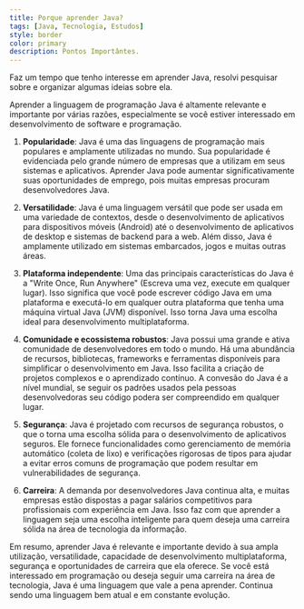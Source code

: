 ```yaml
---
title: Porque aprender Java?
tags: [Java, Tecnologia, Estudos]
style: border
color: primary
description: Pontos Importântes.
---
```


Faz um tempo que tenho interesse em aprender Java, resolvi pesquisar sobre e organizar algumas ideias sobre ela.

Aprender a linguagem de programação Java é altamente relevante e importante por várias razões, especialmente se você estiver interessado em desenvolvimento de software e programação. 

1. **Popularidade**: Java é uma das linguagens de programação mais populares e amplamente utilizadas no mundo. Sua popularidade é evidenciada pelo grande número de empresas que a utilizam em seus sistemas e aplicativos. Aprender Java pode aumentar significativamente suas oportunidades de emprego, pois muitas empresas procuram desenvolvedores Java.

2. **Versatilidade**: Java é uma linguagem versátil que pode ser usada em uma variedade de contextos, desde o desenvolvimento de aplicativos para dispositivos móveis (Android) até o desenvolvimento de aplicativos de desktop e sistemas de backend para a web. Além disso, Java é amplamente utilizado em sistemas embarcados, jogos e muitas outras áreas.

3. **Plataforma independente**: Uma das principais características do Java é a "Write Once, Run Anywhere" (Escreva uma vez, execute em qualquer lugar). Isso significa que você pode escrever código Java em uma plataforma e executá-lo em qualquer outra plataforma que tenha uma máquina virtual Java (JVM) disponível. Isso torna Java uma escolha ideal para desenvolvimento multiplataforma.

4. **Comunidade e ecossistema robustos**: Java possui uma grande e ativa comunidade de desenvolvedores em todo o mundo. Há uma abundância de recursos, bibliotecas, frameworks e ferramentas disponíveis para simplificar o desenvolvimento em Java. Isso facilita a criação de projetos complexos e o aprendizado contínuo. A convesão do Java é a nível mundial, se seguir os padrões usados pela pessoas desenvolvedoras
seu código podera ser compreendido em qualquer lugar.

5. **Segurança**: Java é projetado com recursos de segurança robustos, o que o torna uma escolha sólida para o desenvolvimento de aplicativos seguros. Ele fornece funcionalidades como gerenciamento de memória automático (coleta de lixo) e verificações rigorosas de tipos para ajudar a evitar erros comuns de programação que podem resultar em vulnerabilidades de segurança.

6. **Carreira**: A demanda por desenvolvedores Java continua alta, e muitas empresas estão dispostas a pagar salários competitivos para profissionais com experiência em Java. Isso faz com que aprender a linguagem seja uma escolha inteligente para quem deseja uma carreira sólida na área de tecnologia da informação.


Em resumo, aprender Java é relevante e importante devido à sua ampla utilização, versatilidade, capacidade de desenvolvimento multiplataforma, segurança e oportunidades de carreira que ela oferece. Se você está interessado em programação ou deseja seguir uma carreira na área de tecnologia, Java é uma linguagem que vale a pena aprender. Continua sendo uma linguagem bem atual e em constante evolução.